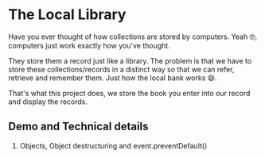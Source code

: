 # The Local Library

Have you ever thought of how collections are stored by computers. Yeah 🤓, computers just work exactly how you've thought. 

They store them a record just like a library. The problem is that we have to store these collections/records in a distinct way so that we can refer, retrieve and remember them. Just how the local bank works 😄. 

That's what this project does, we store the book you enter into our record and display the records. 

## Demo and Technical details



1. Objects, Object destructuring and event.preventDefault()